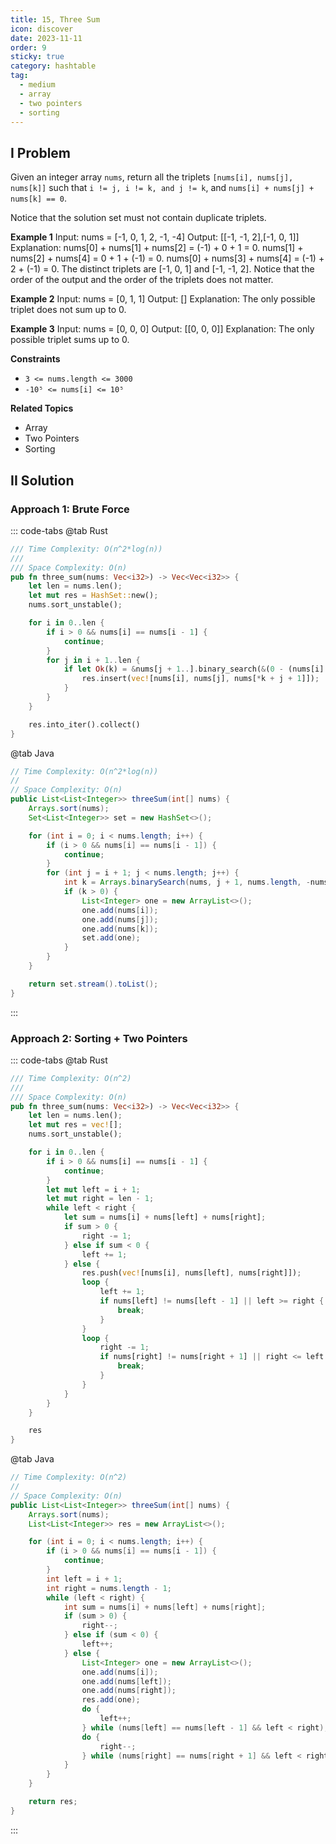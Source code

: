 ```yaml
---
title: 15, Three Sum
icon: discover
date: 2023-11-11
order: 9
sticky: true
category: hashtable
tag: 
  - medium
  - array
  - two pointers
  - sorting
---
```


## I Problem
Given an integer array `nums`, return all the triplets `[nums[i], nums[j], nums[k]]` such that `i != j, i != k, and j != k`, and `nums[i] + nums[j] + nums[k] == 0`.

Notice that the solution set must not contain duplicate triplets.

**Example 1**
Input: nums = [-1, 0, 1, 2, -1, -4]
Output: [[-1, -1, 2],[-1, 0, 1]]
Explanation:
nums[0] + nums[1] + nums[2] = (-1) + 0 + 1 = 0.
nums[1] + nums[2] + nums[4] = 0 + 1 + (-1) = 0.
nums[0] + nums[3] + nums[4] = (-1) + 2 + (-1) = 0.
The distinct triplets are [-1, 0, 1] and [-1, -1, 2].
Notice that the order of the output and the order of the triplets does not matter.

**Example 2**
Input: nums = [0, 1, 1]
Output: []
Explanation: The only possible triplet does not sum up to 0.

**Example 3**
Input: nums = [0, 0, 0]
Output: [[0, 0, 0]]
Explanation: The only possible triplet sums up to 0.

**Constraints**
- `3 <= nums.length <= 3000`
- `-10⁵ <= nums[i] <= 10⁵`

**Related Topics**
- Array
- Two Pointers
- Sorting

## II Solution
### Approach 1: Brute Force
::: code-tabs
@tab Rust
```rust
/// Time Complexity: O(n^2*log(n))
///
/// Space Complexity: O(n)
pub fn three_sum(nums: Vec<i32>) -> Vec<Vec<i32>> {
    let len = nums.len();
    let mut res = HashSet::new();
    nums.sort_unstable();

    for i in 0..len {
        if i > 0 && nums[i] == nums[i - 1] {
            continue;
        }
        for j in i + 1..len {
            if let Ok(k) = &nums[j + 1..].binary_search(&(0 - (nums[i] + nums[j]))) {
                res.insert(vec![nums[i], nums[j], nums[*k + j + 1]]);
            }
        }
    }

    res.into_iter().collect()
}
```

@tab Java
```java
// Time Complexity: O(n^2*log(n))
//
// Space Complexity: O(n)
public List<List<Integer>> threeSum(int[] nums) {
    Arrays.sort(nums);
    Set<List<Integer>> set = new HashSet<>();

    for (int i = 0; i < nums.length; i++) {
        if (i > 0 && nums[i] == nums[i - 1]) {
            continue;
        }
        for (int j = i + 1; j < nums.length; j++) {
            int k = Arrays.binarySearch(nums, j + 1, nums.length, -nums[i] - nums[j]);
            if (k > 0) {
                List<Integer> one = new ArrayList<>();
                one.add(nums[i]);
                one.add(nums[j]);
                one.add(nums[k]);
                set.add(one);
            }
        }
    }

    return set.stream().toList();
}
```
:::

### Approach 2: Sorting + Two Pointers
::: code-tabs
@tab Rust
```rust
/// Time Complexity: O(n^2)
///
/// Space Complexity: O(n)
pub fn three_sum(nums: Vec<i32>) -> Vec<Vec<i32>> {
    let len = nums.len();
    let mut res = vec![];
    nums.sort_unstable();

    for i in 0..len {
        if i > 0 && nums[i] == nums[i - 1] {
            continue;
        }
        let mut left = i + 1;
        let mut right = len - 1;
        while left < right {
            let sum = nums[i] + nums[left] + nums[right];
            if sum > 0 {
                right -= 1;
            } else if sum < 0 {
                left += 1;
            } else {
                res.push(vec![nums[i], nums[left], nums[right]]);
                loop {
                    left += 1;
                    if nums[left] != nums[left - 1] || left >= right {
                        break;
                    }
                }
                loop {
                    right -= 1;
                    if nums[right] != nums[right + 1] || right <= left {
                        break;
                    }
                }
            }
        }
    }

    res
}
```

@tab Java
```java
// Time Complexity: O(n^2)
//
// Space Complexity: O(n)
public List<List<Integer>> threeSum(int[] nums) {
    Arrays.sort(nums);
    List<List<Integer>> res = new ArrayList<>();

    for (int i = 0; i < nums.length; i++) {
        if (i > 0 && nums[i] == nums[i - 1]) {
            continue;
        }
        int left = i + 1;
        int right = nums.length - 1;
        while (left < right) {
            int sum = nums[i] + nums[left] + nums[right];
            if (sum > 0) {
                right--;
            } else if (sum < 0) {
                left++;
            } else {
                List<Integer> one = new ArrayList<>();
                one.add(nums[i]);
                one.add(nums[left]);
                one.add(nums[right]);
                res.add(one);
                do {
                    left++;
                } while (nums[left] == nums[left - 1] && left < right);
                do {
                    right--;
                } while (nums[right] == nums[right + 1] && left < right);
            }
        }
    }

    return res;
}
```
:::